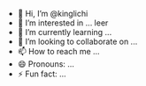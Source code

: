 - 👋 Hi, I’m @kinglichi
- 👀 I’m interested in ... leer
- 🌱 I’m currently learning ...
- 💞️ I’m looking to collaborate on ...
- 📫 How to reach me ...
- 😄 Pronouns: ...
- ⚡ Fun fact: ...

<!---
kinglichi/kinglichi is a ✨ special ✨ repository because its `README.md` (this file) appears on your GitHub profile.
You can click the Preview link to take a look at your changes.
--->
